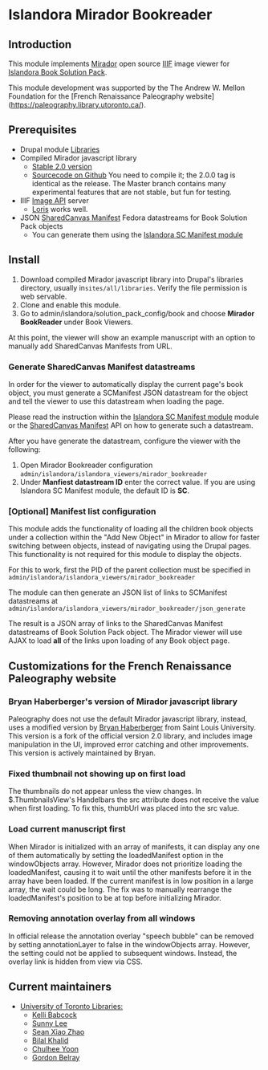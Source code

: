 # Islandora Mirador Bookreader

## Introduction

This module implements [Mirador](https://github.com/IIIF/mirador) open source [IIIF](http://iiif.io/) image viewer for [Islandora Book Solution Pack](https://github.com/Islandora/islandora_solution_pack_book). 

This module development was supported by the The Andrew W. Mellon Foundation for the [French Renaissance Paleography website] (https://paleography.library.utoronto.ca/).

## Prerequisites

* Drupal module [Libraries](https://www.drupal.org/project/libraries)
* Compiled Mirador javascript library
  * [Stable 2.0 version](https://github.com/IIIF/mirador/releases)
  * [Sourcecode on Github](http://iiif.github.io/mirador/) You need to compile it; the 2.0.0 tag is identical as the release. The Master branch contains many experimental features that are not stable, but fun for testing.
* IIIF [Image API](http://iiif.io/api/image/2.0/) server
  * [Loris](https://github.com/loris-imageserver/loris) works well.
* JSON [SharedCanvas Manifest](http://iiif.io/api/presentation/2.0/#manifest) Fedora datastreams for Book Solution Pack objects
  * You can generate them using the [Islandora SC Manifest module](https://github.com/utlib/islandora_sc_manifest)

## Install
1. Download compiled Mirador javascript library into Drupal's libraries directory, usually in`sites/all/libraries`. Verify the file permission is web servable. 
2. Clone and enable this module.
3. Go to admin/islandora/solution_pack_config/book and choose **Mirador BookReader** under Book Viewers.

At this point, the viewer will show an example manuscript with an option to manually add SharedCanvas Manifests from URL.

### Generate SharedCanvas Manifest datastreams
In order for the viewer to automatically display the current page's book object, you must generate a SCManifest JSON datastream for the object and tell the viewer to use this datastream when loading the page.

Please read the instruction within the [Islandora SC Manifest module](https://github.com/utlib/islandora_sc_manifest) module or the [SharedCanvas Manifest](http://iiif.io/api/presentation/2.0/#manifest) API on how to generate such a datastream.

After you have generate the datastream, configure the viewer with the following:

1. Open Mirador Bookreader configuration `admin/islandora/islandora_viewers/mirador_bookreader`
2. Under **Manfiest datastream ID** enter the correct value. If you are using Islandora SC Manifest module, the default ID is **SC**.

### [Optional] Manifest list configuration

This module adds the functionality of loading all the children book objects under a collection within the "Add New Object" in Mirador to allow for faster switching between objects, instead of navigating using the Drupal pages. This functionality is not required for this module to display the objects. 

For this to work, first the PID of the parent collection must be specified in `admin/islandora/islandora_viewers/mirador_bookreader`

The module can then generate an JSON list of links to SCManifest datastreams at `admin/islandora/islandora_viewers/mirador_bookreader/json_generate`

The result is a JSON array of links to the SharedCanvas Manifest datastreams of Book Solution Pack object. The Mirador viewer will use AJAX to load **all** of the links upon loading of any Book object page. 

## Customizations for the French Renaissance Paleography website

### Bryan Haberberger's version of Mirador javascript library
Paleography does not use the default Mirador javascript library, instead, uses a modified version by [Bryan Haberberger](https://github.com/thehabes) from Saint Louis University.
This version is a fork of the official version 2.0 library, and includes image manipulation in the UI, improved error catching and other improvements. This version is actively maintained by Bryan.

### Fixed thumbnail not showing up on first load
The thumbnails do not appear unless the view changes. In $.ThumbnailsView's Handelbars the src attribute does not receive the value when first loading.
To fix this, thumbUrl was placed into the src value.

### Load current manuscript first
When Mirador is initialized with an array of manifests, it can display any one of them automatically by setting the loadedManifest option in the windowObjects array. However, Mirador does not prioritize loading the loadedManifest, causing it to wait until the other manifests before it in the array have been loaded. If the current manifest is in low position in a large array, the wait could be long.
The fix was to manually rearrange the loadedManifest's position to be at top before initializing Mirador.

### Removing annotation overlay from all windows
In official release the annotation overlay "speech bubble" can be removed by setting annotationLayer to false in the windowObjects array. However, the setting could not be applied to subsequent windows. Instead, the overlay link is hidden from view via CSS.

## Current maintainers

* [University of Toronto Libraries:](http://its.library.utoronto.ca/)
	* [Kelli Babcock](http://its.library.utoronto.ca/staff/kelli-babcock)
	* [Sunny Lee](https://github.com/sunnywd)
	* [Sean Xiao Zhao](https://github.com/sean-xiao-zhao7)
	* [Bilal Khalid](https://github.com/bilalkhalid)
	* [Chulhee Yoon](https://github.com/cyoon84)
	* [Gordon Belray](https://gordonbelray.com)


